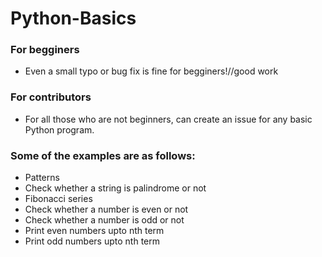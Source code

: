 # Python-Basics

### For begginers

- Even a small typo or bug fix is fine for begginers!//good work

### For contributors

- For all those who are not beginners, can create an issue for any basic Python program.

### Some of the examples are as follows:

- Patterns
- Check whether a string is palindrome or not
- Fibonacci series
- Check whether a number is even or not
- Check whether a number is odd or not
- Print even numbers upto nth term
- Print odd numbers upto nth term
